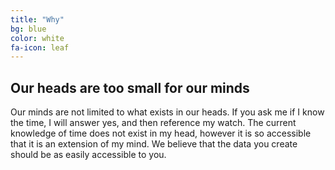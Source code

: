 ```yaml
---
title: "Why"
bg: blue
color: white
fa-icon: leaf
---
```


## Our heads are too small for our minds

Our minds are not limited to what exists in our heads. If you ask me if I know the time, I will answer yes, and then reference my watch. The current knowledge of time does not exist in my head, however it is so accessible that it is an extension of my mind. We believe that the data you create should be as easily accessible to you.
